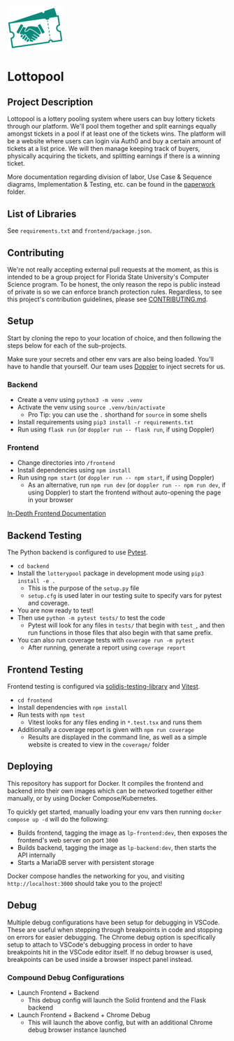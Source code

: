 <img src="/frontend/src/assets/lottopool_logo.svg" width="128"/>

# Lottopool

## Project Description

Lottopool is a lottery pooling system where users can buy lottery tickets through our platform. We'll pool them together and split earnings equally amongst tickets in a pool if at least one of the tickets wins. The platform will be a website where users can login via Auth0 and buy a certain amount of tickets at a list price. We will then manage keeping track of buyers, physically acquiring the tickets, and splitting earnings if there is a winning ticket.

More documentation regarding division of labor, Use Case & Sequence diagrams, Implementation & Testing, etc. can be found in the [paperwork](paperwork/) folder.

## List of Libraries

See `requirements.txt` and `frontend/package.json`.

## Contributing

We're not really accepting external pull requests at the moment, as this is intended to be a group project for Florida State University's Computer Science program. To be honest, the only reason the repo is public instead of private is so we can enforce branch protection rules. Regardless, to see this project's contribution guidelines, please see [CONTRIBUTING.md](./CONTRIBUTING.md).

## Setup

Start by cloning the repo to your location of choice, and then following the steps below for each of the sub-projects.

Make sure your secrets and other env vars are also being loaded. You'll have to handle that yourself. Our team uses [Doppler][doppler] to inject secrets for us.

### Backend

- Create a venv using `python3 -m venv .venv`
- Activate the venv using `source .venv/bin/activate`
  - Pro Tip: you can use the `.` shorthand for `source` in some shells
- Install requirements using `pip3 install -r requirements.txt`
- Run using `flask run` (or `doppler run -- flask run`, if using Doppler)

### Frontend

- Change directories into `/frontend`
- Install dependencies using `npm install`
- Run using `npm start` (or `doppler run -- npm start`, if using Doppler)
  - As an alternative, run `npm run dev` (or `doppler run -- npm run dev`, if using Doppler) to start the frontend without auto-opening the page in your browser

[In-Depth Frontend Documentation](frontend/README.md)

## Backend Testing

The Python backend is configured to use [Pytest][Pytest].

- `cd backend`
- Install the `lotterypool` package in development mode using `pip3 install -e .`
  - This is the purpose of the `setup.py` file
  - `setup.cfg` is used later in our testing suite to specify vars for pytest and coverage.
- You are now ready to test!
- Then use `python -m pytest tests/` to test the code
  - Pytest will look for any files in `tests/` that begin with `test_`, and then run functions in those files that also begin with that same prefix.
- You can also run coverage tests with `coverage run -m pytest`
  - After running, generate a report using `coverage report`

## Frontend Testing

Frontend testing is configured via [solidjs-testing-library][solidjs-testing-library] and [Vitest][Vitest].

- `cd frontend`
- Install dependencies with `npm install`
- Run tests with `npm test`
  - Vitest looks for any files ending in `*.test.tsx` and runs them
- Additionally a coverage report is given with `npm run coverage`
  - Results are displayed in the command line, as well as a simple website is created to view in the `coverage/` folder

## Deploying

This repository has support for Docker. It compiles the frontend and backend into their own images which can be networked together either manually, or by using Docker Compose/Kubernetes.

To quickly get started, manually loading your env vars then running `docker compose up -d` will do the following:

- Builds frontend, tagging the image as `lp-frontend:dev`, then exposes the frontend's web server on port `3000`
- Builds backend, tagging the image as `lp-backend:dev`, then starts the API internally
- Starts a MariaDB server with persistent storage

Docker compose handles the networking for you, and visiting `http://localhost:3000` should take you to the project!

## Debug

Multiple debug configurations have been setup for debugging in VSCode. These are useful when stepping through breakpoints in code and stopping on errors for easier debugging. The Chrome debug option is specifically setup to attach to VSCode's debugging process in order to have breakpoints hit in the VSCode editor itself. If no debug browser is used, breakpoints can be used inside a browser inspect panel instead.

### Compound Debug Configurations

- Launch Frontend + Backend
  - This debug config will launch the Solid frontend and the Flask backend
- Launch Frontend + Backend + Chrome Debug
  - This will launch the above config, but with an additional Chrome debug browser instance launched

[doppler]: https://www.doppler.com/
[solidjs-testing-library]: https://github.com/solidjs/solid-testing-library/
[Vitest]: https://vitest.dev/
[Pytest]: https://docs.pytest.org/en/7.2.x/
